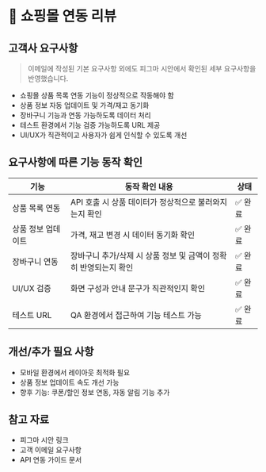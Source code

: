 # 🛒 쇼핑몰 연동 리뷰

## 고객사 요구사항
> 이메일에 작성된 기본 요구사항 외에도 피그마 시안에서 확인된 세부 요구사항을 반영했습니다.

- 쇼핑몰 상품 목록 연동 기능이 정상적으로 작동해야 함  
- 상품 정보 자동 업데이트 및 가격/재고 동기화  
- 장바구니 기능과 연동 가능하도록 데이터 처리  
- 테스트 환경에서 기능 검증 가능하도록 URL 제공  
- UI/UX가 직관적이고 사용자가 쉽게 인식할 수 있도록 개선  

## 요구사항에 따른 기능 동작 확인

| 기능 | 동작 확인 내용 | 상태 |
|------|----------------|------|
| 상품 목록 연동 | API 호출 시 상품 데이터가 정상적으로 불러와지는지 확인 | ✅ 완료 |
| 상품 정보 업데이트 | 가격, 재고 변경 시 데이터 동기화 확인 | ✅ 완료 |
| 장바구니 연동 | 장바구니 추가/삭제 시 상품 정보 및 금액이 정확히 반영되는지 확인 | ✅ 완료 |
| UI/UX 검증 | 화면 구성과 안내 문구가 직관적인지 확인 | ✅ 완료 |
| 테스트 URL | QA 환경에서 접근하여 기능 테스트 가능 | ✅ 완료 |

## 개선/추가 필요 사항
- 모바일 환경에서 레이아웃 최적화 필요  
- 상품 정보 업데이트 속도 개선 가능  
- 향후 기능: 쿠폰/할인 정보 연동, 자동 알림 기능 추가  

## 참고 자료
- 피그마 시안 링크  
- 고객 이메일 요구사항  
- API 연동 가이드 문서
